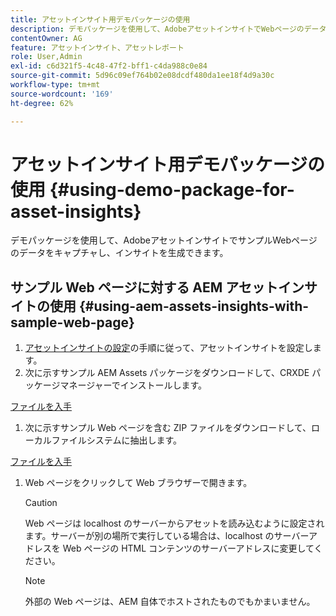 ```yaml
---
title: アセットインサイト用デモパッケージの使用
description: デモパッケージを使用して、AdobeアセットインサイトでWebページのデータをキャプチャし、インサイトを生成できるようにします。
contentOwner: AG
feature: アセットインサイト、アセットレポート
role: User,Admin
exl-id: c6d321f5-4c48-47f2-bff1-c4da988c0e84
source-git-commit: 5d96c09ef764b02e08dcdf480da1ee18f4d9a30c
workflow-type: tm+mt
source-wordcount: '169'
ht-degree: 62%

---
```


# アセットインサイト用デモパッケージの使用 {#using-demo-package-for-asset-insights}

デモパッケージを使用して、AdobeアセットインサイトでサンプルWebページのデータをキャプチャし、インサイトを生成できます。

## サンプル Web ページに対する AEM アセットインサイトの使用  {#using-aem-assets-insights-with-sample-web-page}

1. [アセットインサイトの設定](touch-ui-configuring-asset-insights.md)の手順に従って、アセットインサイトを設定します。
1. 次に示すサンプル AEM Assets パッケージをダウンロードして、CRXDE パッケージマネージャーでインストールします。

[ファイルを入手](assets/insightsdemo.zip)

1. 次に示すサンプル Web ページを含む ZIP ファイルをダウンロードして、ローカルファイルシステムに抽出します。

[ファイルを入手](assets/demosite.zip)

1. Web ページをクリックして Web ブラウザーで開きます。

   >[!CAUTION]
   >
   >Web ページは localhost のサーバーからアセットを読み込むように設定されます。サーバーが別の場所で実行している場合は、localhost のサーバーアドレスを Web ページの HTML コンテンツのサーバーアドレスに変更してください。

   >[!NOTE]
   >
   >外部の Web ページは、AEM 自体でホストされたものでもかまいません。
